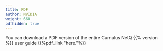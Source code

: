 ```yaml
---
title: PDF
author: NVIDIA
weight: 660
pdfhidden: true
---
```


You can download a PDF version of the entire Cumulus NetQ {{% version %}} user guide {{%pdf_link "here."%}}
